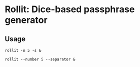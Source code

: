 # Rollit: Dice-based passphrase generator


## Usage
`rollit -n 5 -s &`

`rollit --number 5 --separator &`


